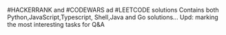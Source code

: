 #HACKERRANK and #CODEWARS ad #LEETCODE solutions
Contains both Python,JavaScript,Typescript, Shell,Java and Go solutions...
Upd: marking the most interesting tasks for Q&A
